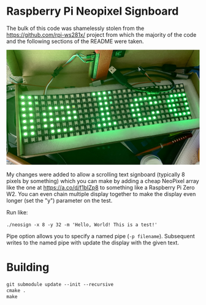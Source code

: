 Raspberry Pi Neopixel Signboard
==========

The bulk of this code was shamelessly stolen from the https://github.com/rpi-ws281x/
project from which the majority of the code and the following sections of the README
were taken.

![photo](images/photo.jpg)

My changes were added to allow a scrolling text signboard (typically 8 pixels by something)
which you can make by adding a cheap NeoPixel array like the one at https://a.co/d/f1bIZp8
to something like a Raspberry Pi Zero W2. You can even chain multiple display together to
make the display even longer (set the "y") parameter on the test.

Run like:

`./neosign -x 8 -y 32 -m 'Hello, World! This is a test!'`

Pipe option allows you to specify a named pipe (`-p filename`). Subsequent writes to the named
pipe with update the display with the given text.

# Building

```
git submodule update --init --recursive
cmake .
make
```
